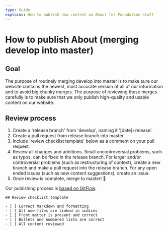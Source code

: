 ```yaml
---
type: Guide
explains: How to publish new content on About for Foundation staff
---
```


# How to publish About (merging develop into master)

## Goal

The purpose of routinely merging develop into master is to make sure our website contains the newest, most accurate version of all of our information and to avoid big chunky merges. The purpose of reviewing these merges carefully is to make sure that we only publish high-quality and usable content on our website.

## Review process

1. Create a 'release branch' from 'develop', naming it '[date]+release'.
2. Create a pull request from release branch into master.
3. Include 'review checklist template' below as a comment on your pull request.
3. Review all changes and additions. Small uncontroversial problems, such as typos, can be fixed in the release branch. For larger and/or controversial problems (such as restructuring of context), create a new branch and make a pull request into the release branch. For any open ended issues (such as new content suggestions), create an issue.
4. Once review is complete, merge to master! :tada:

Our publishing process is [based on GitFlow](https://datasift.github.io/gitflow/IntroducingGitFlow.html).

```
## Review checklist template

- [ ] Correct Markdown and formatting
- [ ] All new files are linked in indices
- [ ] Front matter is present and correct
- [ ] Bullets and numbered lists are correct
- [ ] All content reviewed
```
